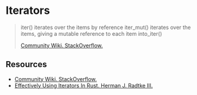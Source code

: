# Iterators

> iter() iterates over the items by reference
> iter_mut() iterates over the items, giving a mutable reference to each item
> into_iter()
>
> [Community Wiki. StackOverflow.](https://stackoverflow.com/a/57697614/448606)

## Resources

* [Community Wiki. StackOverflow.](https://stackoverflow.com/a/57697614/448606)
* [Effectively Using Iterators In Rust. Herman J. Radtke III.](https://hermanradtke.com/2015/06/22/effectively-using-iterators-in-rust.html/)




